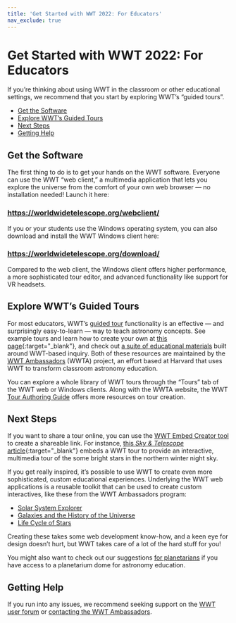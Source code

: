 ```yaml
---
title: 'Get Started with WWT 2022: For Educators'
nav_exclude: true
---
```


# Get Started with WWT 2022: For Educators

If you’re thinking about using WWT in the classroom or other educational
settings, we recommend that you start by exploring WWT’s “guided tours”.

- [Get the Software](#get-the-software)
- [Explore WWT’s Guided Tours](#explore-wwts-guided-tours)
- [Next Steps](#next-steps)
- [Getting Help](#getting-help)


## Get the Software

The first thing to do is to get your hands on the WWT software. Everyone can use
the WWT “web client,” a multimedia application that lets you explore the
universe from the comfort of your own web browser — no installation needed!
Launch it here:

### <https://worldwidetelescope.org/webclient/>

If you or your students use the Windows operating system, you can also download
and install the WWT Windows client here:

### <https://worldwidetelescope.org/download/>

Compared to the web client, the Windows client offers higher performance, a more
sophisticated tour editor, and advanced functionality like support for VR
headsets.


## Explore WWT’s Guided Tours

For most educators, WWT’s [guided tour][tours] functionality is an effective —
and surprisingly easy-to-learn — way to teach astronomy concepts. See example
tours and learn how to create your own at [this
page][wwta-create]{:target="_blank"}, and check out [a suite of educational
materials][wwta-materials] built around WWT-based inquiry. Both of these
resources are maintained by the [WWT Ambassadors][wwta] (WWTA) project, an
effort based at Harvard that uses WWT to transform classroom astronomy
education.

[tours]: https://docs.worldwidetelescope.org/user-manual/1/guidedtours/
[wwta-create]: https://wwtambassadors.org/creating-wwt-tours
[wwta-materials]: https://wwtambassadors.org/educational-materials
[wwta]: https://wwtambassadors.org/

You can explore a whole library of WWT tours through the “Tours” tab of the WWT
web or Windows clients. Along with the WWTA website, the WWT [Tour Authoring
Guide][tag] offers more resources on tour creation.

[tag]: https://docs.worldwidetelescope.org/tour-authoring-guide/1/


## Next Steps

If you want to share a tour online, you can use the [WWT Embed Creator
tool][embed] to create a shareable link. For instance, [this *Sky & Telescope*
article][sandt-nye]{:target="_blank"} embeds a WWT tour to provide an
interactive, multimedia tour of the some bright stars in the northern winter
night sky.

[embed]: https://embed.worldwidetelescope.org/
[sandt-nye]: https://skyandtelescope.org/astronomy-news/tour-15-of-the-brightest-stars-on-new-years-eve-video/

If you get really inspired, it’s possible to use WWT to create even more
sophisticated, custom educational experiences. Underlying the WWT web
applications is a reusable toolkit that can be used to create custom
interactives, like these from the WWT Ambassadors program:

- [Solar System Explorer](https://projects.wwtambassadors.org/solar-system-explorer/)
- [Galaxies and the History of the Universe](http://projects.wwtambassadors.org/galaxy-history-universe/)
- [Life Cycle of Stars](https://projects.wwtambassadors.org/star-life-cycle/)

Creating these takes some web development know-how, and a keen eye for design
doesn’t hurt, but WWT takes care of a lot of the hard stuff for you!

You might also want to check out our suggestions [for
planetarians](../planetarians/) if you have access to a planetarium dome for
astronomy education.


## Getting Help

If you run into any issues, we recommend seeking support on the [WWT user
forum][forum] or [contacting the WWT Ambassadors][wwta-contact].

[forum]: https://wwt-forum.org/
[wwta-contact]: https://wwtambassadors.org/contact-us
